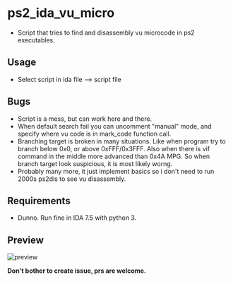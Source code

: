 # ps2_ida_vu_micro
* Script that tries to find and disassembly vu microcode in ps2 executables.

## Usage
* Select script in ida file --> script file

## Bugs
* Script is a mess, but can work here and there.
* When default search fail you can uncomment "manual" mode, and specify where vu code is in mark_code function call. 
* Branching target is broken in many situations. Like when program try to branch below 0x0, or above 0xFFF/0x3FFF. Also when there is vif command in the middle more advanced than 0x4A MPG. So when branch target look suspicious, it is most likely worng.
* Probably many more, it just implement basics so i don't need to run 2000s ps2dis to see vu disassembly.

## Requirements
* Dunno. Run fine in IDA 7.5 with python 3.

## Preview
![preview](https://user-images.githubusercontent.com/101417270/202868009-e89f557e-d267-40b8-8ff5-433314c5a2e1.jpg)

**Don't bother to create issue, prs are welcome.**

